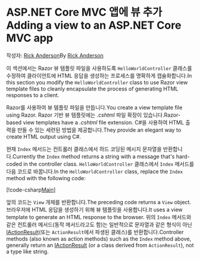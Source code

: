 # <a name="adding-a-view-to-an-aspnet-core-mvc-app"></a><span data-ttu-id="e2dfc-101">ASP.NET Core MVC 앱에 뷰 추가</span><span class="sxs-lookup"><span data-stu-id="e2dfc-101">Adding a view to an ASP.NET Core MVC app</span></span>

<span data-ttu-id="e2dfc-102">작성자: [Rick Anderson](https://twitter.com/RickAndMSFT)</span><span class="sxs-lookup"><span data-stu-id="e2dfc-102">By [Rick Anderson](https://twitter.com/RickAndMSFT)</span></span>

<span data-ttu-id="e2dfc-103">이 섹션에서는 Razor 뷰 템플릿 파일을 사용하도록 `HelloWorldController` 클래스를 수정하여 클라이언트에 HTML 응답을 생성하는 프로세스를 명확하게 캡슐화합니다.</span><span class="sxs-lookup"><span data-stu-id="e2dfc-103">In this section you modify the `HelloWorldController` class to use Razor view template files to cleanly encapsulate the process of generating HTML responses to a client.</span></span>

<span data-ttu-id="e2dfc-104">Razor를 사용하여 뷰 템플릿 파일을 만듭니다.</span><span class="sxs-lookup"><span data-stu-id="e2dfc-104">You create a view template file using Razor.</span></span> <span data-ttu-id="e2dfc-105">Razor 기반 뷰 템플릿에는 *.cshtml* 파일 확장이 있습니다.</span><span class="sxs-lookup"><span data-stu-id="e2dfc-105">Razor-based view templates have a *.cshtml* file extension.</span></span> <span data-ttu-id="e2dfc-106">C#을 사용하여 HTML 출력을 만들 수 있는 세련된 방법을 제공합니다.</span><span class="sxs-lookup"><span data-stu-id="e2dfc-106">They provide an elegant way to create HTML output using C#.</span></span>

<span data-ttu-id="e2dfc-107">현재 `Index` 메서드는 컨트롤러 클래스에서 하드 코딩된 메시지 문자열을 반환합니다.</span><span class="sxs-lookup"><span data-stu-id="e2dfc-107">Currently the `Index` method returns a string with a message that's hard-coded in the controller class.</span></span> <span data-ttu-id="e2dfc-108">`HelloWorldController` 클래스에서 `Index` 메서드를 다음 코드로 바꿉니다.</span><span class="sxs-lookup"><span data-stu-id="e2dfc-108">In the `HelloWorldController` class, replace the `Index` method with the following code:</span></span>

[!code-csharp[Main](../../tutorials/first-mvc-app/start-mvc/sample/MvcMovie/Controllers/HelloWorldController.cs?name=snippet_4)]

<span data-ttu-id="e2dfc-109">앞의 코드는 `View` 개체를 반환합니다.</span><span class="sxs-lookup"><span data-stu-id="e2dfc-109">The preceding code returns a `View` object.</span></span> <span data-ttu-id="e2dfc-110">브라우저에 HTML 응답을 생성하기 위해 뷰 템플릿을 사용합니다.</span><span class="sxs-lookup"><span data-stu-id="e2dfc-110">It uses a view template to generate an HTML response to the browser.</span></span> <span data-ttu-id="e2dfc-111">위의 `Index` 메서드와 같은 컨트롤러 메서드(동작 메서드라고도 함)는 일반적으로 문자열과 같은 형식이 아닌 [IActionResult](https://docs.microsoft.com/aspnet/core/api/microsoft.aspnetcore.mvc.iactionresult)(또는 `ActionResult`에서 파생된 클래스)를 반환합니다.</span><span class="sxs-lookup"><span data-stu-id="e2dfc-111">Controller methods (also known as action methods) such as the `Index` method above, generally return an [IActionResult](https://docs.microsoft.com/aspnet/core/api/microsoft.aspnetcore.mvc.iactionresult) (or a class derived from `ActionResult`), not a type like string.</span></span>
